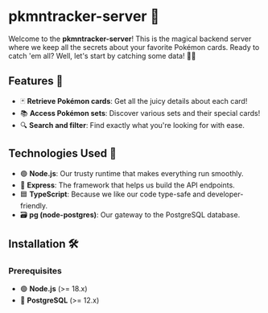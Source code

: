 # pkmntracker-server 🐾

Welcome to the **pkmntracker-server**! This is the magical backend server where we keep all the secrets about your favorite Pokémon cards. Ready to catch 'em all? Well, let's start by catching some data! 🐱‍🏍

## Features 🌟

- 🃏 **Retrieve Pokémon cards**: Get all the juicy details about each card!
- 📚 **Access Pokémon sets**: Discover various sets and their special cards!
- 🔍 **Search and filter**: Find exactly what you're looking for with ease.

## Technologies Used 🚀

- 🟢 **Node.js**: Our trusty runtime that makes everything run smoothly.
- 🚀 **Express**: The framework that helps us build the API endpoints.
- 🟦 **TypeScript**: Because we like our code type-safe and developer-friendly.
- 🗃️ **pg (node-postgres)**: Our gateway to the PostgreSQL database.

## Installation 🛠️

### Prerequisites

- 🟢 **Node.js** (>= 18.x)
- 🐘 **PostgreSQL** (>= 12.x)
